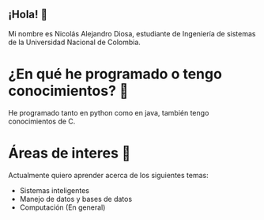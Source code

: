 ## ¡Hola! 👋

Mi nombre es Nicolás Alejandro Diosa, estudiante de Ingeniería de sistemas de la Universidad Nacional de Colombia.

# ¿En qué he programado o tengo conocimientos? 🤔

He programado tanto en python como en java, también tengo conocimientos de C.

# Áreas de interes 🗿

Actualmente quiero aprender acerca de los siguientes temas:
<ul>
  <li>Sistemas inteligentes</li>
  <li>Manejo de datos y bases de datos</li>
  <li>Computación (En general)</li>
</ul>


<!--
**Nicolas-Diosa/Nicolas-Diosa** is a ✨ _special_ ✨ repository because its `README.md` (this file) appears on your GitHub profile.

Here are some ideas to get you started:

- 🔭 I’m currently working on ...
- 🌱 I’m currently learning ...
- 👯 I’m looking to collaborate on ...
- 🤔 I’m looking for help with ...
- 💬 Ask me about ...
- 📫 How to reach me: ...
- 😄 Pronouns: ...
- ⚡ Fun fact: ...
-->

